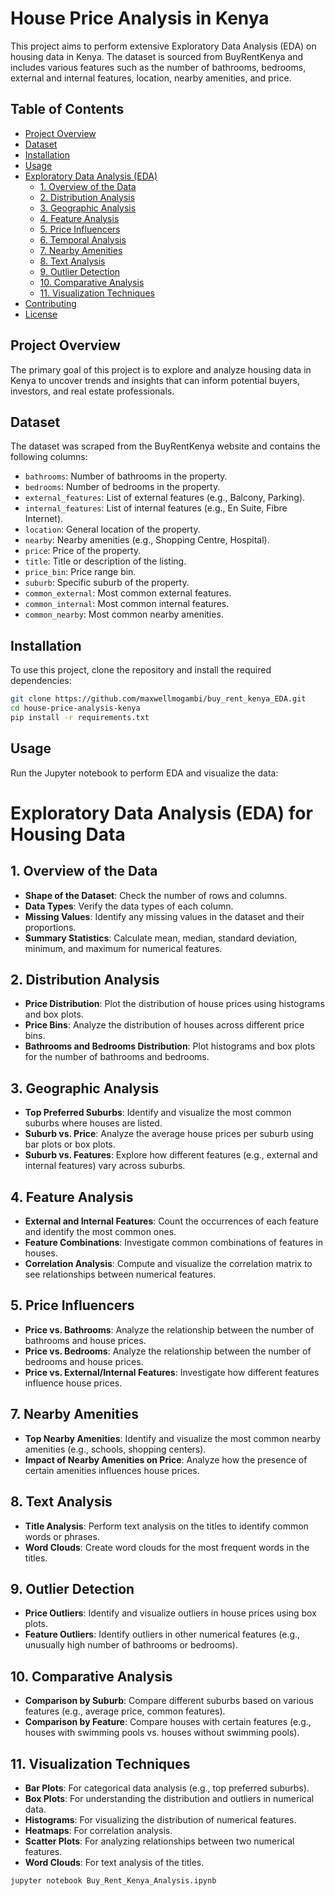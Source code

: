# House Price Analysis in Kenya

This project aims to perform extensive Exploratory Data Analysis (EDA) on housing data in Kenya. The dataset is sourced from BuyRentKenya and includes various features such as the number of bathrooms, bedrooms, external and internal features, location, nearby amenities, and price.

## Table of Contents

- [Project Overview](#project-overview)
- [Dataset](#dataset)
- [Installation](#installation)
- [Usage](#usage)
- [Exploratory Data Analysis (EDA)](#exploratory-data-analysis-eda)
  - [1. Overview of the Data](#1-overview-of-the-data)
  - [2. Distribution Analysis](#2-distribution-analysis)
  - [3. Geographic Analysis](#3-geographic-analysis)
  - [4. Feature Analysis](#4-feature-analysis)
  - [5. Price Influencers](#5-price-influencers)
  - [6. Temporal Analysis](#6-temporal-analysis)
  - [7. Nearby Amenities](#7-nearby-amenities)
  - [8. Text Analysis](#8-text-analysis)
  - [9. Outlier Detection](#9-outlier-detection)
  - [10. Comparative Analysis](#10-comparative-analysis)
  - [11. Visualization Techniques](#12-visualization-techniques)
- [Contributing](#contributing)
- [License](#license)

## Project Overview

The primary goal of this project is to explore and analyze housing data in Kenya to uncover trends and insights that can inform potential buyers, investors, and real estate professionals.

## Dataset

The dataset was scraped from the BuyRentKenya website and contains the following columns:
- `bathrooms`: Number of bathrooms in the property.
- `bedrooms`: Number of bedrooms in the property.
- `external_features`: List of external features (e.g., Balcony, Parking).
- `internal_features`: List of internal features (e.g., En Suite, Fibre Internet).
- `location`: General location of the property.
- `nearby`: Nearby amenities (e.g., Shopping Centre, Hospital).
- `price`: Price of the property.
- `title`: Title or description of the listing.
- `price_bin`: Price range bin.
- `suburb`: Specific suburb of the property.
- `common_external`: Most common external features.
- `common_internal`: Most common internal features.
- `common_nearby`: Most common nearby amenities.

## Installation

To use this project, clone the repository and install the required dependencies:

```bash
git clone https://github.com/maxwellmogambi/buy_rent_kenya_EDA.git
cd house-price-analysis-kenya
pip install -r requirements.txt
```
## Usage
Run the Jupyter notebook to perform EDA and visualize the data:

# Exploratory Data Analysis (EDA) for Housing Data

## 1. Overview of the Data
- **Shape of the Dataset**: Check the number of rows and columns.
- **Data Types**: Verify the data types of each column.
- **Missing Values**: Identify any missing values in the dataset and their proportions.
- **Summary Statistics**: Calculate mean, median, standard deviation, minimum, and maximum for numerical features.

## 2. Distribution Analysis
- **Price Distribution**: Plot the distribution of house prices using histograms and box plots.
- **Price Bins**: Analyze the distribution of houses across different price bins.
- **Bathrooms and Bedrooms Distribution**: Plot histograms and box plots for the number of bathrooms and bedrooms.

## 3. Geographic Analysis
- **Top Preferred Suburbs**: Identify and visualize the most common suburbs where houses are listed.
- **Suburb vs. Price**: Analyze the average house prices per suburb using bar plots or box plots.
- **Suburb vs. Features**: Explore how different features (e.g., external and internal features) vary across suburbs.

## 4. Feature Analysis
- **External and Internal Features**: Count the occurrences of each feature and identify the most common ones.
- **Feature Combinations**: Investigate common combinations of features in houses.
- **Correlation Analysis**: Compute and visualize the correlation matrix to see relationships between numerical features.

## 5. Price Influencers
- **Price vs. Bathrooms**: Analyze the relationship between the number of bathrooms and house prices.
- **Price vs. Bedrooms**: Analyze the relationship between the number of bedrooms and house prices.
- **Price vs. External/Internal Features**: Investigate how different features influence house prices.

## 7. Nearby Amenities
- **Top Nearby Amenities**: Identify and visualize the most common nearby amenities (e.g., schools, shopping centers).
- **Impact of Nearby Amenities on Price**: Analyze how the presence of certain amenities influences house prices.

## 8. Text Analysis
- **Title Analysis**: Perform text analysis on the titles to identify common words or phrases.
- **Word Clouds**: Create word clouds for the most frequent words in the titles.

## 9. Outlier Detection
- **Price Outliers**: Identify and visualize outliers in house prices using box plots.
- **Feature Outliers**: Identify outliers in other numerical features (e.g., unusually high number of bathrooms or bedrooms).

## 10. Comparative Analysis
- **Comparison by Suburb**: Compare different suburbs based on various features (e.g., average price, common features).
- **Comparison by Feature**: Compare houses with certain features (e.g., houses with swimming pools vs. houses without swimming pools).

## 11. Visualization Techniques
- **Bar Plots**: For categorical data analysis (e.g., top preferred suburbs).
- **Box Plots**: For understanding the distribution and outliers in numerical data.
- **Histograms**: For visualizing the distribution of numerical features.
- **Heatmaps**: For correlation analysis.
- **Scatter Plots**: For analyzing relationships between two numerical features.
- **Word Clouds**: For text analysis of the titles.


```bash
jupyter notebook Buy_Rent_Kenya_Analysis.ipynb
```
